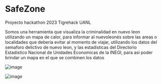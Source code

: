 # SafeZone
Proyecto hackathon 2023 Tigrehack UANL

Somos una herramienta que visualiza la criminalidad en nuevo leon utilizando un mapa de calor, para informar al nuevoleonés sobre las areas o localidades que deberia evitar al 
momento de viajar, utilizando los datos del semaforo delictivo de nuevo leon, y las estadisticas del Directorio Estadistico Nacional de Unidades Economicas de la INEGI, para
asi poder brindar un mapa en el que se combinen los datos 

![image](https://github.com/Samysuper14/SafeZone/assets/35778636/e1dfebc9-1f09-4f31-808d-a77cf274ecd5)

![image](https://github.com/Samysuper14/SafeZone/assets/35778636/24610f82-2761-4aa5-8914-4c3f71106046)

